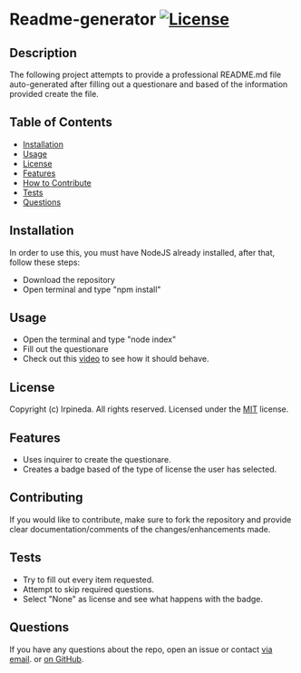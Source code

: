 
# Readme-generator   [![License](https://img.shields.io/static/v1?label=License&message=MIT&color=blueviolet&style=for-the-badge)](https://opensource.org/licenses/MIT)
  
## Description
The following project attempts to provide a professional README.md file auto-generated after filling out a questionare and based of the information provided create the file.


## Table of Contents
- [Installation](#installation)
- [Usage](#usage)
- [License](#license)
- [Features](#features)
- [How to Contribute](#contributing)
- [Tests](#tests)
- [Questions](#questions)
  

## Installation
In order to use this, you must have NodeJS already installed, after that, follow these steps:
- Download the repository
- Open terminal and type "npm install"

## Usage

- Open the terminal and type "node index"
- Fill out the questionare
- Check out this [video](https://drive.google.com/file/d/1W2jzlsO1BxUUs-up9R3WZ-emL2nXgnvt/view) to see how it should behave.



## License
Copyright (c) lrpineda. All rights reserved.
Licensed under the [MIT](https://opensource.org/licenses/MIT) license.
  

## Features

- Uses inquirer to create the questionare.
- Creates a badge based of the type of license the user has selected.

## Contributing
If you would like to contribute, make sure to fork the repository and provide clear documentation/comments of the changes/enhancements made.

## Tests

- Try to fill out every item requested.
- Attempt to skip required questions.
- Select "None" as license and see what happens with the badge.



## Questions
If you have any questions about the repo, open an issue or contact [via email](mailto:luicks212@gmail.com). or [on GitHub](https://github.com/lrpineda).
  